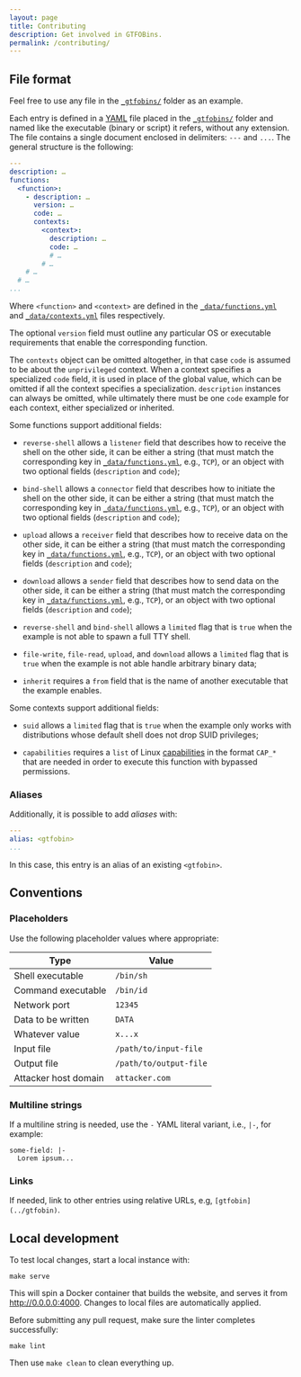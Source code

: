 ```yaml
---
layout: page
title: Contributing
description: Get involved in GTFOBins.
permalink: /contributing/
---
```


## File format

Feel free to use any file in the [`_gtfobins/`] folder as an example.

Each entry is defined in a [YAML][] file placed in the [`_gtfobins/`][] folder and named like the executable (binary or script) it refers, without any extension. The file contains a single document enclosed in delimiters: `---` and `...`. The general structure is the following:

```yaml
---
description: …
functions:
  <function>:
    - description: …
      version: …
      code: …
      contexts:
        <context>:
          description: …
          code: …
          # …
        # …
    # …
  # …
...
```

Where `<function>` and `<context>` are defined in the [`_data/functions.yml`][] and [`_data/contexts.yml`][] files respectively.

The optional `version` field must outline any particular OS or executable requirements that enable the corresponding function.

The `contexts` object can be omitted altogether, in that case `code` is assumed to be about the `unprivileged` context. When a context specifies a specialized `code` field, it is used in place of the global value, which can be omitted if all the context specifies a specialization. `description` instances can always be omitted, while ultimately there must be one `code` example for each context, either specialized or inherited.

Some functions support additional fields:

- `reverse-shell` allows a `listener` field that describes how to receive the shell on the other side, it can be either a string (that must match the corresponding key in [`_data/functions.yml`][], e.g., `TCP`), or an object with two optional fields (`description` and `code`);

- `bind-shell` allows a `connector` field that describes how to initiate the shell on the other side, it can be either a string (that must match the corresponding key in [`_data/functions.yml`][], e.g., `TCP`), or an object with two optional fields (`description` and `code`);

- `upload` allows a `receiver` field that describes how to receive data on the other side, it can be either a string (that must match the corresponding key in [`_data/functions.yml`][], e.g., `TCP`), or an object with two optional fields (`description` and `code`);

- `download` allows a `sender` field that describes how to send data on the other side, it can be either a string (that must match the corresponding key in [`_data/functions.yml`][], e.g., `TCP`), or an object with two optional fields (`description` and `code`);

- `reverse-shell` and `bind-shell` allows a `limited` flag that is `true` when the example is not able to spawn a full TTY shell.

- `file-write`, `file-read`, `upload`, and `download` allows a `limited` flag that is `true` when the example is not able handle arbitrary binary data;

- `inherit` requires a `from` field that is the name of another executable that the example enables.

Some contexts support additional fields:

- `suid` allows a `limited` flag that is `true` when the example only works with distributions whose default shell does not drop SUID privileges;

- `capabilities` requires a `list` of Linux [capabilities](https://man7.org/linux/man-pages/man7/capabilities.7.html) in the format `CAP_*` that are needed in order to execute this function with bypassed permissions.

### Aliases

Additionally, it is possible to add _aliases_ with:

```yaml
---
alias: <gtfobin>
...
```

In this case, this entry is an alias of an existing `<gtfobin>`.

## Conventions

### Placeholders

Use the following placeholder values where appropriate:

| Type                 | Value                  |
|----------------------|------------------------|
| Shell executable     | `/bin/sh`              |
| Command executable   | `/bin/id`              |
| Network port         | `12345`                |
| Data to be written   | `DATA`                 |
| Whatever value       | `x...x`                |
| Input file           | `/path/to/input-file`  |
| Output file          | `/path/to/output-file` |
| Attacker host domain | `attacker.com`         |

### Multiline strings

If a multiline string is needed, use the `-` YAML literal variant, i.e., `|-`, for example:

```
some-field: |-
  Lorem ipsum...
```

### Links

If needed, link to other entries using relative URLs, e.g, `[gtfobin](../gtfobin)`.

## Local development

To test local changes, start a local instance with:

```
make serve
```

This will spin a Docker container that builds the website, and serves it from <http://0.0.0.0:4000>. Changes to local files are automatically applied.

Before submitting any pull request, make sure the linter completes successfully:

```
make lint
```

Then use `make clean` to clean everything up.

[YAML]: https://yaml.org/
[`_data/functions.yml`]: https://github.com/GTFOBins/GTFOBins.github.io/blob/master/_data/functions.yml
[`_data/contexts.yml`]: https://github.com/GTFOBins/GTFOBins.github.io/blob/master/_data/contexts.yml
[`_gtfobins/`]: https://github.com/GTFOBins/GTFOBins.github.io/tree/master/_gtfobins
